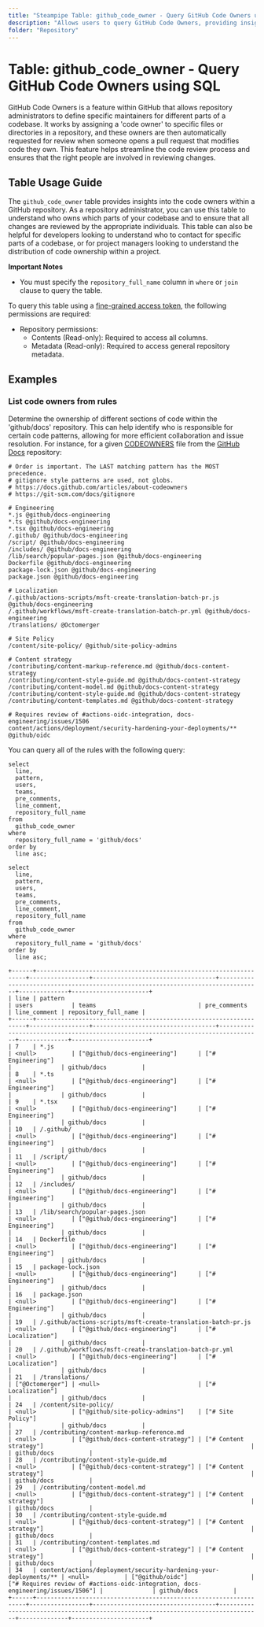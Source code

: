 ```yaml
---
title: "Steampipe Table: github_code_owner - Query GitHub Code Owners using SQL"
description: "Allows users to query GitHub Code Owners, providing insights into the users or teams that own certain code in a repository."
folder: "Repository"
---
```


# Table: github_code_owner - Query GitHub Code Owners using SQL

GitHub Code Owners is a feature within GitHub that allows repository administrators to define specific maintainers for different parts of a codebase. It works by assigning a 'code owner' to specific files or directories in a repository, and these owners are then automatically requested for review when someone opens a pull request that modifies code they own. This feature helps streamline the code review process and ensures that the right people are involved in reviewing changes.

## Table Usage Guide

The `github_code_owner` table provides insights into the code owners within a GitHub repository. As a repository administrator, you can use this table to understand who owns which parts of your codebase and to ensure that all changes are reviewed by the appropriate individuals. This table can also be helpful for developers looking to understand who to contact for specific parts of a codebase, or for project managers looking to understand the distribution of code ownership within a project.

**Important Notes**
- You must specify the `repository_full_name` column in `where` or `join` clause to query the table.

To query this table using a [fine-grained access token](https://docs.github.com/en/authentication/keeping-your-account-and-data-secure/managing-your-personal-access-tokens#creating-a-fine-grained-personal-access-token), the following permissions are required:
  - Repository permissions:
    - Contents (Read-only): Required to access all columns.
    - Metadata (Read-only): Required to access general repository metadata.

## Examples

### List code owners from rules
Determine the ownership of different sections of code within the 'github/docs' repository. This can help identify who is responsible for certain code patterns, allowing for more efficient collaboration and issue resolution.
For instance, for a given [CODEOWNERS](https://github.com/github/docs/blob/main/.github/CODEOWNERS) file from the [GitHub Docs](https://github.com/github/docs) repository:

```
# Order is important. The LAST matching pattern has the MOST precedence.
# gitignore style patterns are used, not globs.
# https://docs.github.com/articles/about-codeowners
# https://git-scm.com/docs/gitignore

# Engineering
*.js @github/docs-engineering
*.ts @github/docs-engineering
*.tsx @github/docs-engineering
/.github/ @github/docs-engineering
/script/ @github/docs-engineering
/includes/ @github/docs-engineering
/lib/search/popular-pages.json @github/docs-engineering
Dockerfile @github/docs-engineering
package-lock.json @github/docs-engineering
package.json @github/docs-engineering

# Localization
/.github/actions-scripts/msft-create-translation-batch-pr.js @github/docs-engineering
/.github/workflows/msft-create-translation-batch-pr.yml @github/docs-engineering
/translations/ @Octomerger

# Site Policy
/content/site-policy/ @github/site-policy-admins

# Content strategy
/contributing/content-markup-reference.md @github/docs-content-strategy
/contributing/content-style-guide.md @github/docs-content-strategy
/contributing/content-model.md @github/docs-content-strategy
/contributing/content-style-guide.md @github/docs-content-strategy
/contributing/content-templates.md @github/docs-content-strategy

# Requires review of #actions-oidc-integration, docs-engineering/issues/1506
content/actions/deployment/security-hardening-your-deployments/** @github/oidc
```

You can query all of the rules with the following query:

```sql+postgres
select
  line,
  pattern,
  users,
  teams,
  pre_comments,
  line_comment,
  repository_full_name
from
  github_code_owner
where
  repository_full_name = 'github/docs'
order by
  line asc;
```

```sql+sqlite
select
  line,
  pattern,
  users,
  teams,
  pre_comments,
  line_comment,
  repository_full_name
from
  github_code_owner
where
  repository_full_name = 'github/docs'
order by
  line asc;
```

```
+------+-------------------------------------------------------------------+-----------------+-----------------------------------+----------------------------------------------------------------------------------+--------------+----------------------+
| line | pattern                                                           | users           | teams                             | pre_comments                                                                     | line_comment | repository_full_name |
+------+-------------------------------------------------------------------+-----------------+-----------------------------------+----------------------------------------------------------------------------------+--------------+----------------------+
| 7    | *.js                                                              | <null>          | ["@github/docs-engineering"]      | ["# Engineering"]                                                                |              | github/docs          |
| 8    | *.ts                                                              | <null>          | ["@github/docs-engineering"]      | ["# Engineering"]                                                                |              | github/docs          |
| 9    | *.tsx                                                             | <null>          | ["@github/docs-engineering"]      | ["# Engineering"]                                                                |              | github/docs          |
| 10   | /.github/                                                         | <null>          | ["@github/docs-engineering"]      | ["# Engineering"]                                                                |              | github/docs          |
| 11   | /script/                                                          | <null>          | ["@github/docs-engineering"]      | ["# Engineering"]                                                                |              | github/docs          |
| 12   | /includes/                                                        | <null>          | ["@github/docs-engineering"]      | ["# Engineering"]                                                                |              | github/docs          |
| 13   | /lib/search/popular-pages.json                                    | <null>          | ["@github/docs-engineering"]      | ["# Engineering"]                                                                |              | github/docs          |
| 14   | Dockerfile                                                        | <null>          | ["@github/docs-engineering"]      | ["# Engineering"]                                                                |              | github/docs          |
| 15   | package-lock.json                                                 | <null>          | ["@github/docs-engineering"]      | ["# Engineering"]                                                                |              | github/docs          |
| 16   | package.json                                                      | <null>          | ["@github/docs-engineering"]      | ["# Engineering"]                                                                |              | github/docs          |
| 19   | /.github/actions-scripts/msft-create-translation-batch-pr.js      | <null>          | ["@github/docs-engineering"]      | ["# Localization"]                                                               |              | github/docs          |
| 20   | /.github/workflows/msft-create-translation-batch-pr.yml           | <null>          | ["@github/docs-engineering"]      | ["# Localization"]                                                               |              | github/docs          |
| 21   | /translations/                                                    | ["@Octomerger"] | <null>                            | ["# Localization"]                                                               |              | github/docs          |
| 24   | /content/site-policy/                                             | <null>          | ["@github/site-policy-admins"]    | ["# Site Policy"]                                                                |              | github/docs          |
| 27   | /contributing/content-markup-reference.md                         | <null>          | ["@github/docs-content-strategy"] | ["# Content strategy"]                                                           |              | github/docs          |
| 28   | /contributing/content-style-guide.md                              | <null>          | ["@github/docs-content-strategy"] | ["# Content strategy"]                                                           |              | github/docs          |
| 29   | /contributing/content-model.md                                    | <null>          | ["@github/docs-content-strategy"] | ["# Content strategy"]                                                           |              | github/docs          |
| 30   | /contributing/content-style-guide.md                              | <null>          | ["@github/docs-content-strategy"] | ["# Content strategy"]                                                           |              | github/docs          |
| 31   | /contributing/content-templates.md                                | <null>          | ["@github/docs-content-strategy"] | ["# Content strategy"]                                                           |              | github/docs          |
| 34   | content/actions/deployment/security-hardening-your-deployments/** | <null>          | ["@github/oidc"]                  | ["# Requires review of #actions-oidc-integration, docs-engineering/issues/1506"] |              | github/docs          |
+------+-------------------------------------------------------------------+-----------------+-----------------------------------+----------------------------------------------------------------------------------+--------------+----------------------+
```